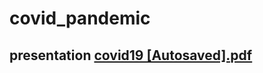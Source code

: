 # covid_pandemic

## presentation [covid19 [Autosaved].pdf](https://github.com/shehabmohamed0/covid_pandemic/files/7742007/covid19.Autosaved.pdf)
